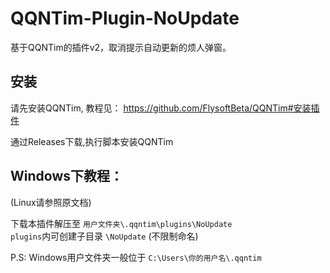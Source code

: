 # QQNTim-Plugin-NoUpdate
基于QQNTim的插件v2，取消提示自动更新的烦人弹窗。

## 安装
请先安装QQNTim, 教程见：
https://github.com/FlysoftBeta/QQNTim#安装插件

通过Releases下载,执行脚本安装QQNTim

## Windows下教程：
(Linux请参照原文档)

下载本插件解压至 `用户文件夹\.qqntim\plugins\NoUpdate`  
`plugins`内可创建子目录 `\NoUpdate` (不限制命名)

P.S: Windows用户文件夹一般位于 `C:\Users\你的用户名\.qqntim`